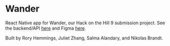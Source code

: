 # Wander

React Native app for Wander, our Hack on the Hill 9 submission project. See the backend/API [here](https://github.com/RoryHemmings/Wander-Backend) and Figma [here](https://www.figma.com/file/flptluKfQ1XhgExHKXOu8c/Wander?node-id=0%3A1).

Built by Rory Hemmings, Juliet Zhang, Salma Alandary, and Nikolas Brandt.
